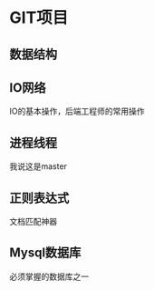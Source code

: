 # GIT项目

## 数据结构

## IO网络
  IO的基本操作，后端工程师的常用操作
## 进程线程
  我说这是master
  
## 正则表达式
  文档匹配神器
  
## Mysql数据库
  必须掌握的数据库之一